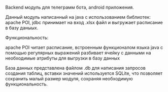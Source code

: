 Backend модуль для телеграмм бота, android приложения.

Данный модуль написанный на java с использованием библиотек: apache POI, jdbc принимает на вход .xlsx файл и выгружает расписание в базу даныых.

Функциональность:

apache POI читает расписание, встроенным функционалом языка java с помощью регулярных выражений разбивает ячейку с данными на необходимые атрибуты для выгрузки в базу данных

База данных представлена файлом .db для написания запросов создания таблиц, вставки значений используется SQLite, что позволяет сохранить малый размер модуля, 
сохраняя необходимую функциональность.
